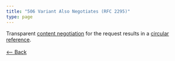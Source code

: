 ```yaml
---
title: "506 Variant Also Negotiates (RFC 2295)"
type: page
---
```

Transparent [content negotiation](https://en.wikipedia.org/wiki/Content_negotiation) for the request results in a [circular reference](https://en.wikipedia.org/wiki/Circular_reference).<br /><br />[<-- Back](../../http_codes.md)
